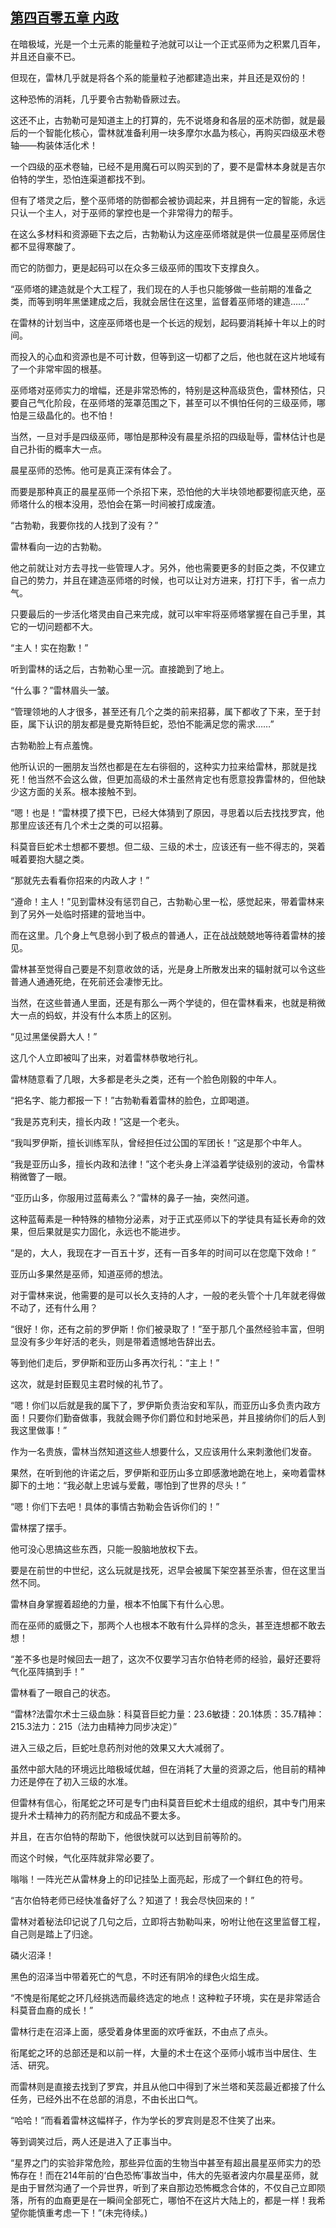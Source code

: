 ## [第四百零五章 内政](https://www.xxbiquge.com/11_11222/8910109.html)


  在暗极域，光是一个土元素的能量粒子池就可以让一个正式巫师为之积累几百年，并且还自豪不已。

  但现在，雷林几乎就是将各个系的能量粒子池都建造出来，并且还是双份的！

  这种恐怖的消耗，几乎要令古勃勒昏厥过去。

  这还不止，古勃勒可是知道主上的打算的，先不说塔身和各层的巫术防御，就是最后的一个智能化核心，雷林就准备利用一块多摩尔水晶为核心，再购买四级巫术卷轴——构装体活化术！

  一个四级的巫术卷轴，已经不是用魔石可以购买到的了，要不是雷林本身就是吉尔伯特的学生，恐怕连渠道都找不到。

  但有了塔灵之后，整个巫师塔的防御都会被协调起来，并且拥有一定的智能，永远只认一个主人，对于巫师的掌控也是一个非常得力的帮手。

  在这么多材料和资源砸下去之后，古勃勒认为这座巫师塔就是供一位晨星巫师居住都不显得寒酸了。

  而它的防御力，更是起码可以在众多三级巫师的围攻下支撑良久。

  “巫师塔的建造就是个大工程了，我们现在的人手也只能够做一些前期的准备之类，而等到明年黑堡建成之后，我就会居住在这里，监督着巫师塔的建造……”

  在雷林的计划当中，这座巫师塔也是一个长远的规划，起码要消耗掉十年以上的时间。

  而投入的心血和资源也是不可计数，但等到这一切都了之后，他也就在这片地域有了一个非常牢固的根基。

  巫师塔对巫师实力的增幅，还是非常恐怖的，特别是这种高级货色，雷林预估，只要自己气化阶段，在巫师塔的笼罩范围之下，甚至可以不惧怕任何的三级巫师，哪怕是三级晶化的。也不怕！

  当然，一旦对手是四级巫师，哪怕是那种没有晨星杀招的四级耻辱，雷林估计也是自己扑街的概率大一点。

  晨星巫师的恐怖。他可是真正深有体会了。

  而要是那种真正的晨星巫师一个杀招下来，恐怕他的大半块领地都要彻底灭绝，巫师塔什么的根本没用，恐怕会在第一时间被打成废渣。

  “古勃勒，我要你找的人找到了没有？”

  雷林看向一边的古勃勒。

  他之前就让对方去寻找一些管理人才。另外，他也需要更多的封臣之类，不仅建立自己的势力，并且在建造巫师塔的时候，也可以让对方进来，打打下手，省一点力气。

  只要最后的一步活化塔灵由自己来完成，就可以牢牢将巫师塔掌握在自己手里，其它的一切问题都不大。

  “主人！实在抱歉！”

  听到雷林的话之后，古勃勒心里一沉。直接跪到了地上。

  “什么事？”雷林眉头一皱。

  “管理领地的人才很多，甚至还有几个之类的前来招募，属下都收了下来，至于封臣，属下认识的朋友都是曼克斯特巨蛇，恐怕不能满足您的需求……”

  古勃勒脸上有点羞愧。

  他所认识的一圈朋友当然也都是在左右徘徊的，这种实力拉来给雷林，那就是找死！他当然不会这么做，但更加高级的术士虽然肯定也有愿意投靠雷林的，但他缺少这方面的关系。根本接触不到。

  “嗯！也是！”雷林摸了摸下巴，已经大体猜到了原因，寻思着以后去找找罗宾，他那里应该还有几个术士之类的可以招募。

  科莫音巨蛇术士想都不要想。但二级、三级的术士，应该还有一些不得志的，哭着喊着要抱大腿之类。

  “那就先去看看你招来的内政人才！”

  “遵命！主人！”见到雷林没有惩罚自己，古勃勒心里一松，感觉起来，带着雷林来到了另外一处临时搭建的营地当中。

  而在这里。几个身上气息弱小到了极点的普通人，正在战战兢兢地等待着雷林的接见。

  雷林甚至觉得自己要是不刻意收敛的话，光是身上所散发出来的辐射就可以令这些普通人通通死绝，在死前还会凄惨无比。

  当然，在这些普通人里面，还是有那么一两个学徒的，但在雷林看来，也就是稍微大一点的蚂蚁，并没有什么本质上的区别。

  “见过黑堡侯爵大人！”

  这几个人立即被叫了出来，对着雷林恭敬地行礼。

  雷林随意看了几眼，大多都是老头之类，还有一个脸色刚毅的中年人。

  “把名字、能力都报一下！”古勃勒看着雷林的脸色，立即喝道。

  “我是苏克利夫，擅长内政！”这是一个老头。

  “我叫罗伊斯，擅长训练军队，曾经担任过公国的军团长！”这是那个中年人。

  “我是亚历山多，擅长内政和法律！”这个老头身上洋溢着学徒级别的波动，令雷林稍微瞥了一眼。

  “亚历山多，你服用过蓝莓素么？”雷林的鼻子一抽，突然问道。

  这种蓝莓素是一种特殊的植物分泌素，对于正式巫师以下的学徒具有延长寿命的效果，但后果就是实力固化，永远也不能进步。

  “是的，大人，我现在才一百五十岁，还有一百多年的时间可以在您麾下效命！”

  亚历山多果然是巫师，知道巫师的想法。

  对于雷林来说，他需要的是可以长久支持的人才，一般的老头管个十几年就老得做不动了，还有什么用？

  “很好！你，还有之前的罗伊斯！你们被录取了！”至于那几个虽然经验丰富，但明显没有多少年好活的老头，则是带着遗憾地告辞出去。

  等到他们走后，罗伊斯和亚历山多再次行礼：“主上！”

  这次，就是封臣觐见主君时候的礼节了。

  “嗯！你们以后就是我的属下了，罗伊斯负责治安和军队，而亚历山多负责内政方面！只要你们勤奋做事，我就会赐予你们爵位和封地采邑，并且接纳你们的后人到我这里做事！”

  作为一名贵族，雷林当然知道这些人想要什么，又应该用什么来刺激他们发奋。

  果然，在听到他的许诺之后，罗伊斯和亚历山多立即感激地跪在地上，亲吻着雷林脚下的土地：“我必献上忠诚与爱戴，哪怕到了世界的尽头！”

  “嗯！你们下去吧！具体的事情古勃勒会告诉你们的！”

  雷林摆了摆手。

  他可没心思搞这些东西，只能一股脑地放权下去。

  要是在前世的中世纪，这么玩就是找死，迟早会被属下架空甚至杀害，但在这里当然不同。

  雷林自身掌握着超绝的力量，根本不怕属下有什么心思。

  而在巫师的威慑之下，那两个人也根本不敢有什么异样的念头，甚至连想都不敢去想！

  “差不多也是时候回去一趟了，这次不仅要学习吉尔伯特老师的经验，最好还要将气化巫阵搞到手！”

  雷林看了一眼自己的状态。

  “雷林?法雷尔术士三级血脉：科莫音巨蛇力量：23.6敏捷：20.1体质：35.7精神：215.3法力：215（法力由精神力同步决定）”

  进入三级之后，巨蛇吐息药剂对他的效果又大大减弱了。

  虽然中部大陆的环境远比暗极域优越，但在消耗了大量的资源之后，他目前的精神力还是停在了初入三级的水准。

  但雷林有信心，衔尾蛇之环可是专门由科莫音巨蛇术士组成的组织，其中专门用来提升术士精神力的药剂配方和成品不要太多。

  并且，在吉尔伯特的帮助下，他很快就可以达到目前等阶的。

  而这个时候，气化巫阵就非常必要了。

  嗡嗡！一阵光芒从雷林身上的印记挂坠上面亮起，形成了一个鲜红色的符号。

  “吉尔伯特老师已经快准备好了么？知道了！我会尽快回来的！”

  雷林对着秘法印记说了几句之后，立即将古勃勒叫来，吩咐让他在这里监督工程，自己则是踏上了归途。

  磷火沼泽！

  黑色的沼泽当中带着死亡的气息，不时还有阴冷的绿色火焰生成。

  “不愧是衔尾蛇之环几经挑选而最终选定的地点！这种粒子环境，实在是非常适合科莫音血裔的成长！”

  雷林行走在沼泽上面，感受着身体里面的欢呼雀跃，不由点了点头。

  衔尾蛇之环的总部还是和以前一样，大量的术士在这个巫师小城市当中居住、生活、研究。

  而雷林则是直接去找到了罗宾，并且从他口中得到了米兰塔和芙蕊最近都接了什么任务，已经外出不在总部的消息，不由长出口气。

  “哈哈！”而看着雷林这幅样子，作为学长的罗宾则是忍不住笑了出来。

  等到调笑过后，两人还是进入了正事当中。

  “星界之门的实验非常危险，那些异位面的生物当中甚至有超出晨星巫师实力的恐怖存在！而在214年前的‘白色恐怖’事故当中，伟大的先驱者波内尔晨星巫师，就是由于冒然沟通了一个异世界，听到了来自那边恐怖概念合体的，不仅自己立即陨落，所有的血裔更是在一瞬间全部死亡，哪怕不在这片大陆上的，都是一样！我希望你能慎重考虑一下！”(未完待续。)
